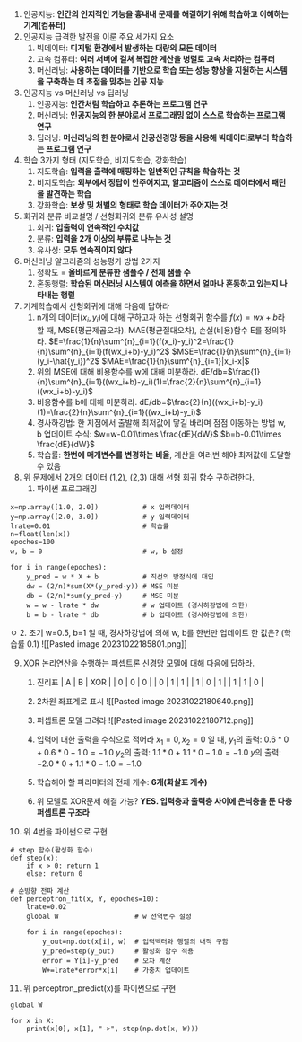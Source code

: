 1. 인공지능: **인간의 인지적인 기능을 흉내내 문제를 해결하기 위해 학습하고 이해하는 기계(컴퓨터)**
2. 인공지능 급격한 발전을 이룬 주요 세가지 요소
	1. 빅데이터: **디지털 환경에서 발생하는 대량의 모든 데이터**
	2. 고속 컴퓨터: **여러 서버에 걸쳐 복잡한 계산을 병렬로 고속 처리하는 컴퓨터**
	3. 머신러닝: **사용하는 데이터를 기반으로 학습 또는 성능 향상을 지원하는 시스템을 구축하는 데 초점을 맞추는 인공 지능**
3. 인공지능 vs 머신러닝 vs 딥러닝
	1. 인공지능: **인간처럼 학습하고 추론하는 프로그램 연구**
	2. 머신러닝: **인공지능의 한 분야로서 프로그래밍 없이 스스로 학습하는 프로그램 연구**
	3. 딥러닝: **머신러닝의 한 분야로서 인공신경망 등을 사용해 빅데이터로부터 학습하는 프로그램 연구**
4. 학습 3가지 형태 (지도학습, 비지도학습, 강화학습)
	1. 지도학습: **입력을 출력에 매핑하는 일반적인 규칙을 학습하는 것**
	2. 비지도학습: **외부에서 정답이 안주어지고, 알고리즘이 스스로 데이터에서 패턴을 발견하는 학습**
	3. 강화학습: **보상 및 처벌의 형태로 학습 데이터가 주어지는 것**
5. 회귀와 분류 비교설명 / 선형회귀와 분류 유사성 설명
	1. 회귀: **입출력이 연속적인 수치값**
	2. 분류: **입력을 2개 이상의 부류로 나누는 것**
	3. 유사성: **모두 연속적이지 않다**
6. 머신러닝 알고리즘의 성능평가 방법 2가지
	1. 정확도 = **올바르게 분류한 샘플수  / 전체 샘플 수**
	2. 혼동행렬: **학습된 머신러닝 시스템이 예측을 하면서 얼마나 혼동하고 있는지 나타내는 행렬**
7. 기계학습에서 선형회귀에 대해 다음에 답하라
	1. n개의 데이터($x_i,y_i$)에 대해 구하고자 하는 선형회귀 함수를 $f(x)=wx+b$라 할 때,
	   MSE(평균제곱오차). MAE(평균절대오차), 손실(비용)함수 E를 정의하라.
	   $E=\frac{1}{n}\sum^{n}_{i=1}(f(x_i)-y_i)^2=\frac{1}{n}\sum^{n}_{i=1}(f(wx_i+b)-y_i)^2$
	   $MSE=\frac{1}{n}\sum^{n}_{i=1}(y_i-\hat{y_i})^2$
	   $MAE=\frac{1}{n}\sum^{n}_{i=1}|x_i-x|$
	2. 위의 MSE에 대해 비용함수를 w에 대해 미분하라.
	   dE/db=$\frac{1}{n}\sum^{n}_{i=1}((wx_i+b)-y_i)(1)=\frac{2}{n}\sum^{n}_{i=1}((wx_i+b)-y_i)$
	3. 비용함수를 b에 대해 미분하라.
	   dE/db=$\frac{2}{n}((wx_i+b)-y_i)(1)=\frac{2}{n}\sum^{n}_{i=1}((wx_i+b)-y_i)$
	4. 경사하강법: 한 지점에서 출발해 최저값에 닿길 바라며 점점 이동하는 방법
	   w, b 업데이트 수식:
	   $w=w-0.01\times \frac{dE}{dW}$
	   $b=b-0.01\times \frac{dE}{dW}$
	5. 학습률: **한번에 매개변수를 변경하는 비율**, 계산을 여러번 해야 최저값에 도달할 수 있음
8. 위 문제에서 2개의 데이터 (1,2), (2,3) 대해 선형 회귀 함수 구하려한다.
	1. 파이썬 프로그래밍
```
x=np.array([1.0, 2.0])           # x 입력데이터
y=np.array([2.0, 3.0])           # y 입력데이터
lrate=0.01                       # 학습률
n=float(len(x))
epoches=100
w, b = 0                         # w, b 설정

for i in range(epoches):
	y_pred = w * X + b           # 직선의 방정식에 대입
	dw = (2/n)*sum(X*(y_pred-y)) # MSE 미분
	db = (2/n)*sum(y_pred-y)     # MSE 미분
	w = w - lrate * dw           # w 업데이트 (경사하강법에 의한)
	b = b - lrate * db           # b 업데이트 (경사하강법에 의한)
```
 ㅇ 
		2.  초기 w=0.5, b=1 일 때, 경사하강법에 의해 w, b를 한번만 업데이트 한 값은? (학습률 0.1)
		   ![[Pasted image 20231022185801.png]]

9. XOR 논리연산을 수행하는 퍼셉트론 신경망 모델에 대해 다음에 답하라.
	1. 진리표
	   | A   | B   | XOR |
	   | 0   | 0   | 0   |
	   | 0   | 1   | 1   |
	   | 1   | 0   | 1   |
	   | 1   | 1   | 0   |
	   
	2. 2차원 좌표계로 표시
	   ![[Pasted image 20231022180640.png]]
	3. 퍼셉트론 모델 그려라
	   ![[Pasted image 20231022180712.png]]
	4. 입력에 대한 출력을 수식으로 적어라
	   $x_1=0, x_2=0$  일 때, 
	   $y_1$의 출력: $0.6*0+0.6*0-1.0=-1.0$
	   $y_2$의 출력: $1.1*0+1.1*0-1.0=-1.0$
	   $y$의 출력: $-2.0*0+1.1*0-1.0=-1.0$
	5. 학습해야 할 파라미터의 전체 개수: **6개(화살표 개수)**
	6. 위 모델로 XOR문제 해결 가능? **YES. 입력층과 출력층 사이에 은닉층을 둔 다층 퍼셉트론 구조라**
5. 위 4번을 파이썬으로 구현
```
# step 함수(활성화 함수)
def step(x):
	if x > 0: return 1
	else: return 0

# 순방향 전파 계산
def perceptron_fit(x, Y, epoches=10):
	lrate=0.02
	global W                   # w 전역변수 설정
	
	for i in range(epoches):   
		y_out=np.dot(x[i], w)  # 입력벡터와 행렬의 내적 구함
		y_pred=step(y_out)     # 활성화 함수 적용
		error = Y[i]-y_pred    # 오차 계산
		W+=lrate*error*x[i]    # 가중치 업데이트
```
11. 위 perceptron_predict(x)를 파이썬으로 구현
```
global W

for x in X:
	print(x[0], x[1], "->", step(np.dot(x, W)))
```